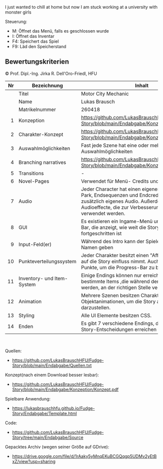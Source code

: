 I just wanted to chill at home but now I am stuck working at a university with monster girls

Steuerung:
- M: Öffnet das Menü, falls es geschlossen wurde
- I: Öffnet das Inventar
- F4: Speichert das Spiel
- F9: Läd den Speicherstand

## Bewertungskriterien
© Prof. Dipl.-Ing. Jirka R. Dell'Oro-Friedl, HFU

| Nr | Bezeichnung           | Inhalt                                                                                                                                                                                                                                                                         |
|---:|-----------------------|--------------------------------------------------------------------------------------------------------------------------------------------------------------------------------------------------------------------------------------------------------------------------------|
|    | Titel                 | Motor City Mechanic
|    | Name                  | Lukas Brausch
|    | Matrikelnummer        | 260418
|  1 | Konzeption     | https://github.com/LukasBrauschHFU/Fudge-Story/blob/main/Endabgabe/Konzeption/Konzept.pdf                                                                                                                          |
|  2 | Charakter-Konzept     | https://github.com/LukasBrauschHFU/Fudge-Story/blob/main/Endabgabe/Konzeption/Konzept.pdf                                                                                                                                                                                |
|  3 | Auswahlmöglichkeiten | Fast jede Szene hat eine oder mehrere Auswahlmöglichkeiten                                                                                                                                                     |
|  4 | Branching narratives      | https://github.com/LukasBrauschHFU/Fudge-Story/blob/main/Endabgabe/Konzeption/Konzept.pdf                                                                                                                                                          |
|  5 | Transitions            | -                                                                                                                                                     |
|  6 | Novel-Pages            | Verwendet für Menü- Credits und Endcredits                                                                                                                                                          |
|  7 |         Audio         | Jeder Character hat einen eigenen Song. Die Intro, Park, Endsequenzen und Endcredits haben zusätzlich eigenes Audio. Außerdem gibt es einige Audioeffecte, die zur Verbesserung der Atmosphere verwendet werden.                                                                                                                                                  |
|  8 |         GUI            | Es existieren ein Ingame-Menü und eine Progress-Bar, die anzeigt, wie weit die Story des VN fortgeschritten ist                                                                                                                                                                    |
|  9 | Input-Feld(er)          | Während des Intro kann der Spieler sich selbst einen Namen geben                                                                                                                                                                   |
|  10 | Punkteverteilungssystem     | Jeder Charakter besitzt einen "Affection"-Wert, der auf die Story einfluss nimmt. Auch gibt es pro Szene Punkte, um die Progress-Bar zu beeinflussen.                                                                                                                                                             |
|  11 | Inventory- und Item-System     | Einige Endings können nur erreicht werden, wenn bestimmte Items ,die während der Story erhalten werden, an der richtigen Stelle verwendet werden                                                                                                                                                             |
| 12 | Animation     | Mehrere Szenen besitzen Charakter- oder Objektanimationen, um die Story auch visuel darzustellen.                                                                                                                                                                  |
| 13 | Styling          | Alle UI Elemente besitzen CSS.                                                                                                                                                                                 |
| 14 | Enden          | Es gibt 7 verschiedene Endings, die sich je nach Story-Entscheidungen erreichen lassen.                                                                                                                                                                              |
<br>

Quellen:
- https://github.com/LukasBrauschHFU/Fudge-Story/blob/main/Endabgabe/Quellen.txt

Konzept(nach einem Download besser lesbar):
- https://github.com/LukasBrauschHFU/Fudge-Story/blob/main/Endabgabe/Konzeption/Konzept.pdf

Spielbare Anwendung:
- https://lukasbrauschhfu.github.io/Fudge-Story/Endabgabe/Template.html

Code:
- https://github.com/LukasBrauschHFU/Fudge-Story/tree/main/Endabgabe/Source

Gepacktes Archiv (wegen seiner Größe auf GDrive):
- https://drive.google.com/file/d/1rAaky5yMnqEKuBCGQqgp5UDMv2yEtBxZ/view?usp=sharing
